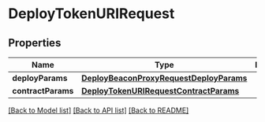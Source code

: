 # DeployTokenURIRequest

## Properties
Name | Type | Description | Notes
------------ | ------------- | ------------- | -------------
**deployParams** | [**DeployBeaconProxyRequestDeployParams**](DeployBeaconProxyRequestDeployParams.md) |  | 
**contractParams** | [**DeployTokenURIRequestContractParams**](DeployTokenURIRequestContractParams.md) |  | 

[[Back to Model list]](../README.md#documentation-for-models) [[Back to API list]](../README.md#documentation-for-api-endpoints) [[Back to README]](../README.md)


